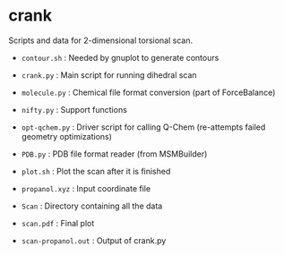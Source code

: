 crank 
====

Scripts and data for 2-dimensional torsional scan.

- `contour.sh` : Needed by gnuplot to generate contours

- `crank.py` : Main script for running dihedral scan

- `molecule.py` : Chemical file format conversion (part of ForceBalance)

- `nifty.py` : Support functions

- `opt-qchem.py` : Driver script for calling Q-Chem (re-attempts failed geometry optimizations)

- `PDB.py` : PDB file format reader (from MSMBuilder)

- `plot.sh` : Plot the scan after it is finished

- `propanol.xyz` : Input coordinate file

- `Scan` : Directory containing all the data

- `scan.pdf` : Final plot

- `scan-propanol.out` : Output of crank.py
